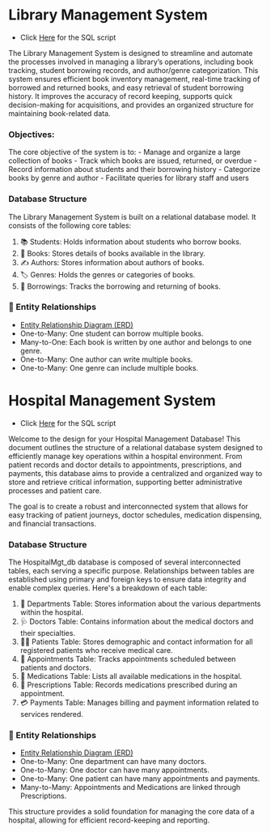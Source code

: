 # Library Management System 
- Click [Here](https://github.com/Mayreeobi/Database-Creation/blob/main/librarymgt.sql) for the SQL script

The Library Management System is designed to streamline and automate the processes involved in managing a library’s operations, including book tracking, student borrowing records, and author/genre categorization. This system ensures efficient book inventory management, real-time tracking of borrowed and returned books, and easy retrieval of student borrowing history. It improves the accuracy of record keeping, supports quick decision-making for acquisitions, and provides an organized structure for maintaining book-related data.

### Objectives:
The core objective of the system is to:
    -  Manage and organize a large collection of books
    -  Track which books are issued, returned, or overdue
    -  Record information about students and their borrowing history
    -  Categorize books by genre and author
    -  Facilitate queries for library staff and users

### Database Structure
The Library Management System is built on a relational database model. It consists of the following core tables:
 1. 📚 Students: Holds information about students who borrow books.
 2. 📖 Books: Stores details of books available in the library.
 3. ✍️ Authors: Stores information about authors of books.
 4. 🏷️ Genres: Holds the genres or categories of books.
 5. 📅 Borrowings: Tracks the borrowing and returning of books.

### 🧩 Entity Relationships
   - [Entity Relationship Diagram (ERD)](https://github.com/Mayreeobi/Brainwave_Matrix_Intern/blob/main/Library%20mgt%20EER.png)
   - One-to-Many: One student can borrow multiple books.
   - Many-to-One: Each book is written by one author and belongs to one genre.
   - One-to-Many: One author can write multiple books.
   - One-to-Many: One genre can include multiple books.





# Hospital Management System
- Click [Here](https://github.com/Mayreeobi/Database-Creation/blob/main/HosptialMgt_db.sql) for the SQL script
  
Welcome to the design for your Hospital Management Database! This document outlines the structure of a relational database system designed to efficiently manage key operations within a hospital environment. From patient records and doctor details to appointments, prescriptions, and payments, this database aims to provide a centralized and organized way to store and retrieve critical information, supporting better administrative processes and patient care.

The goal is to create a robust and interconnected system that allows for easy tracking of patient journeys, doctor schedules, medication dispensing, and financial transactions.

### Database Structure
The HospitalMgt_db database is composed of several interconnected tables, each serving a specific purpose. Relationships between tables are established using primary and foreign keys to ensure data integrity and enable complex queries.
Here's a breakdown of each table:

1. 🏢 Departments Table: Stores information about the various departments within the hospital.
2. 🩺 Doctors Table: Contains information about the medical doctors and their specialties.
3. 👨‍⚕️ Patients Table: Stores demographic and contact information for all registered patients who receive medical care.
4. 📅 Appointments Table: Tracks appointments scheduled between patients and doctors.
5. 💊 Medications Table: Lists all available medications in the hospital.
6. 📝 Prescriptions Table: Records medications prescribed during an appointment.
7. 💳 Payments Table: Manages billing and payment information related to services rendered.


### 🧩 Entity Relationships
   - [Entity Relationship Diagram (ERD)](https://github.com/Mayreeobi/Brainwave_Matrix_Intern/blob/main/HosptialMgt_db.sql)
   - One-to-Many: One department can have many doctors.
   - One-to-Many: One doctor can have many appointments.
   - One-to-Many: One patient can have many appointments and payments.
   - Many-to-Many: Appointments and Medications are linked through Prescriptions.


This structure provides a solid foundation for managing the core data of a hospital, allowing for efficient record-keeping and reporting.
